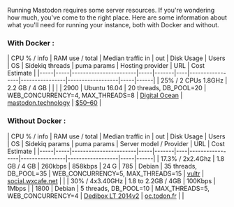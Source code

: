 Running Mastodon requires some server resources. If you're wondering how much, you've come to the right place.
Here are some information about what you'll need for running your instance, both with Docker and without.

### With Docker :

| CPU % / info | RAM use / total | Median traffic in | out | Disk Usage | Users | OS | Sidekiq threads | puma params | Hosting provider | URL | Cost Estimate |
|-----|-----|-----------------------|-----|-------|----|-----------------|----------------|------------------|-----|------|
| 25% / 2 CPUs 1.8GHz | 2.2 GB / 4 GB | | | | 2900 | Ubuntu 16.04 | 20 threads, DB_POOL=20 | WEB_CONCURRENCY=4, MAX_THREADS=8 | [Digital Ocean](https://www.digitalocean.com) | [mastodon.technology](https://mastodon.technllogy) | [$50–60](https://ashfurrow.com/blog/moving-mastodon-to-digital-ocean/) |

### Without Docker :

| CPU % / info | RAM  use / total | Median traffic in | out | Disk Usage | Users | OS | Sidekiq params | puma params | Server model / Provider | URL | Cost Estimate |
|-----|-----|-----------------------|-----|-------|----|-----------------|----------------|------------------|-----|------|
| 17.3% / 2x2.4Ghz | 1.8 GB / 4 GB | 260kbps | 858kbps | 24 G | 785 | Debian | 35 threads, DB_POOL=35 | WEB_CONCURRENCY=5, MAX_THREADS=15 | [vultr](https://Vultr.com) | [social.wxcafe.net](https://social.wxcafe.net) | | 
| 30% / 4x3.40GHz | 1.8 to 2.2GB / 4GB | 100Kbps | 1Mbps | | 1800 | Debian | 5 threads, DB_POOL=10 | MAX_THREADS=5, WEB_CONCURRENCY=4 | [Dedibox LT 2014v2](https://documentation.online.net/fr/dedicated-server/offers/limited/server-dedibox-limited-edition-13816) | [oc.todon.fr](oc.todon.fr) | | 
